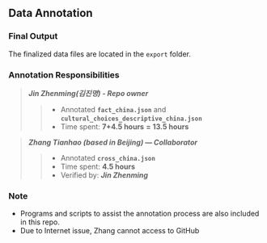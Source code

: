 ## Data Annotation

### Final Output
The finalized data files are located in the `export` folder.


### Annotation Responsibilities

> **_Jin Zhenming(김진명) - Repo owner_**  
>>  * Annotated **`fact_china.json`** and **`cultural_choices_descriptive_china.json`**
>>  * Time spent: **7+4.5 hours** **=** **13.5 hours** 

> **_Zhang Tianhao (based in Beijing) — Collaborator_**  
>>  * Annotated **`cross_china.json`**  
>>  * Time spent: **4.5 hours**
>>  * Verified by: _**Jin Zhenming**_

### Note

* Programs and scripts to assist the annotation process are also included in this repo. 
* Due to Internet issue, Zhang cannot access to GitHub
